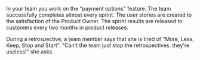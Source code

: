 In your team you work on the &quot;payment options&quot; feature. The team successfully completes almost every sprint. The user stories are created to the satisfaction of the Product Owner. The sprint results are released to customers every two months in product releases.

During a retrospective, a team member says that she is tired of &quot;More, Less, Keep, Stop and Start&quot;. &quot;Can't the team just stop the retrospectives, they're useless!&quot; she asks.
